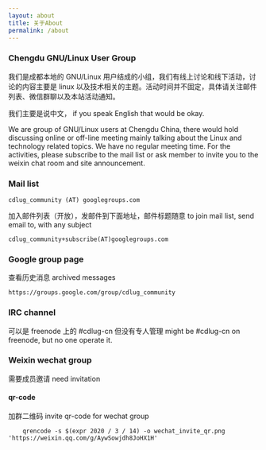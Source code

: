 ```yaml
---
layout: about
title: 关于About
permalink: /about
---
```


### Chengdu GNU/Linux User Group
我们是成都本地的 GNU/Linux 用户结成的小组，我们有线上讨论和线下活动，讨论的内容主要是 linux 以及技术相关的主题。活动时间并不固定，具体请关注邮件列表、微信群聊以及本站活动通知。

我们主要是说中文， if you speak English that would be okay.

We are group of GNU/Linux users at Chengdu China, there would hold discussing online or off-line meeting mainly talking about the Linux and technology related topics. We have no regular meeting time. For the activities, please subscribe to the mail list or ask member to invite you to the weixin chat room and site announcement.


### Mail list

    cdlug_community (AT) googlegroups.com

加入邮件列表（开放），发邮件到下面地址，邮件标题随意
to join mail list, send email to, with any subject

    cdlug_community+subscribe(AT)googlegroups.com

### Google group page
查看历史消息
archived messages

    https://groups.google.com/group/cdlug_community


### IRC channel
可以是 freenode 上的 #cdlug-cn 但没有专人管理
might be #cdlug-cn on freenode, but no one operate it.

### Weixin wechat group
需要成员邀请
need invitation
#### qr-code
加群二维码
invite qr-code for wechat group
```
    qrencode -s $(expr 2020 / 3 / 14) -o wechat_invite_qr.png 'https://weixin.qq.com/g/AywSowjdh8JoHX1H'
```

